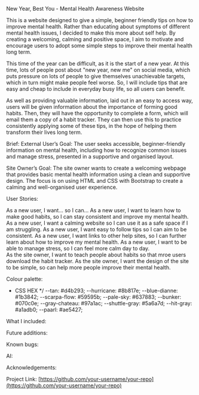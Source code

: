 New Year, Best You - Mental Health Awareness Website

This is a website designed to give a simple, beginner friendly tips on how to improve mental health. Rather than educating about symptoms of different mental health issues, I decided to make this more about self help. By creating a welcoming, calming and positive space, I aim to motivate and encourage users to adopt some simple steps to improve their mental health long term. 

This time of the year can be difficult, as it is the start of a new year. At this time, lots of people post about "new year, new me" on social media, which puts pressure on lots of people to give themselves unachievable targets, which in turn might make people feel worse. So, I will include tips that are easy and cheap to include in everyday busy life, so all users can benefit. 

As well as providing valuable information, laid out in an easy to access way, users will be given information about the importance of forming good habits. Then, they will have the opportunity to complete a form, which will email them a copy of a habit tracker. They can then use this to practice consistently applying some of these tips, in the hope of helping them transform their lives long term. 

Brief:
External User’s Goal:
The user seeks accessible, beginner-friendly information on mental health, including how to recognize common issues and manage stress, presented in a supportive and organised layout.

Site Owner’s Goal: 
The site owner wants to create a welcoming webpage that provides basic mental health information using a clean and supportive design. The focus is on using HTML and CSS with Bootstrap to create a calming and well-organised user experience.

User Stories:

As a new user, I want... so I can...
As a new user, I want to learn how to make good habits, so I can stay consistent and improve my mental health.
As a new user, I want a calming website so I can use it as a safe space if I am struggling.
As a new user, I want easy to follow tips so I can aim to be consistent.
As a new user, I want links to other help sites, so I can further learn about how to improve my mental health.
As a new user, I want to be able to manage stress, so I can feel more calm day to day.  
As the site owner, I want to teach people about habits so that mroe users download the habit tracker.
As the site owner, I want the design of the site to be simple, so can help more people improve their mental health.

Colour palette:

* CSS HEX */
--tan: #d4b293;
--hurricane: #8b817e;
--blue-dianne: #1b3842;
--scarpa-flow: #59595b;
--pale-sky: #637883;
--bunker: #070c0e;
--gray-chateau: #97a1ac;
--shuttle-gray: #5a6a7d;
--hit-gray: #a1adb0;
--paarl: #ae5427;



What I included:

Future additions:

Known bugs:

AI:

Acknowledgements:




Project Link: [https://github.com/your-username/your-repo](https://github.com/your-username/your-repo)
